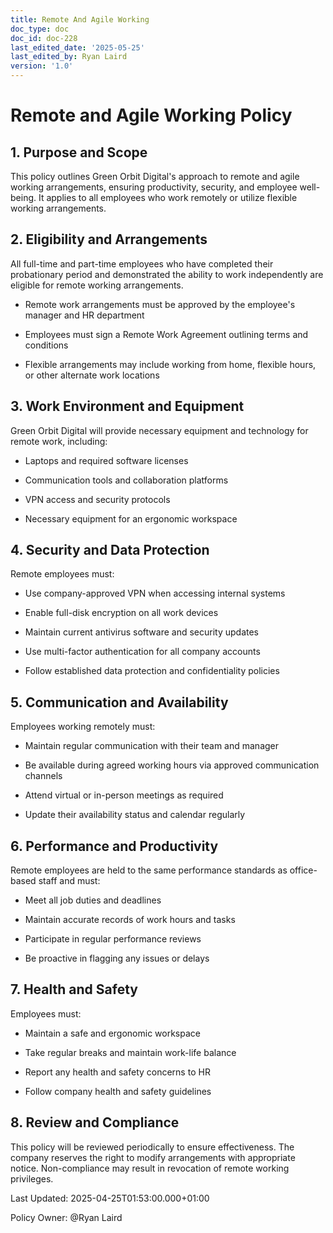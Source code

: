 ```yaml
---
title: Remote And Agile Working
doc_type: doc
doc_id: doc-228
last_edited_date: '2025-05-25'
last_edited_by: Ryan Laird
version: '1.0'
---
```


# Remote and Agile Working Policy

## 1. Purpose and Scope

This policy outlines Green Orbit Digital's approach to remote and agile working arrangements, ensuring productivity, security, and employee well-being. It applies to all employees who work remotely or utilize flexible working arrangements.

## 2. Eligibility and Arrangements

All full-time and part-time employees who have completed their probationary period and demonstrated the ability to work independently are eligible for remote working arrangements.

- Remote work arrangements must be approved by the employee's manager and HR department

- Employees must sign a Remote Work Agreement outlining terms and conditions

- Flexible arrangements may include working from home, flexible hours, or other alternate work locations

## 3. Work Environment and Equipment

Green Orbit Digital will provide necessary equipment and technology for remote work, including:

- Laptops and required software licenses

- Communication tools and collaboration platforms

- VPN access and security protocols

- Necessary equipment for an ergonomic workspace

## 4. Security and Data Protection

Remote employees must:

- Use company-approved VPN when accessing internal systems

- Enable full-disk encryption on all work devices

- Maintain current antivirus software and security updates

- Use multi-factor authentication for all company accounts

- Follow established data protection and confidentiality policies

## 5. Communication and Availability

Employees working remotely must:

- Maintain regular communication with their team and manager

- Be available during agreed working hours via approved communication channels

- Attend virtual or in-person meetings as required

- Update their availability status and calendar regularly

## 6. Performance and Productivity

Remote employees are held to the same performance standards as office-based staff and must:

- Meet all job duties and deadlines

- Maintain accurate records of work hours and tasks

- Participate in regular performance reviews

- Be proactive in flagging any issues or delays

## 7. Health and Safety

Employees must:

- Maintain a safe and ergonomic workspace

- Take regular breaks and maintain work-life balance

- Report any health and safety concerns to HR

- Follow company health and safety guidelines

## 8. Review and Compliance

This policy will be reviewed periodically to ensure effectiveness. The company reserves the right to modify arrangements with appropriate notice. Non-compliance may result in revocation of remote working privileges.

Last Updated: 2025-04-25T01:53:00.000+01:00

Policy Owner: @Ryan Laird
